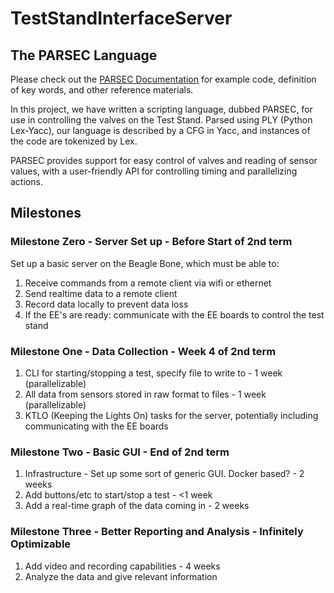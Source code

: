 # TestStandInterfaceServer

## The PARSEC Language

Please check out the [PARSEC Documentation](https://goo.gl/HHzsXD) for example code, definition of key words, and other reference materials.

In this project, we have written a scripting language, dubbed PARSEC, for use in controlling the valves on the Test Stand. Parsed using PLY (Python Lex-Yacc), our language is described by a CFG in Yacc, and instances of the code are tokenized by Lex. 

PARSEC provides support for easy control of valves and reading of sensor values, with a user-friendly API for controlling timing and parallelizing actions.


## Milestones

### Milestone Zero - Server Set up - Before Start of 2nd term
Set up a basic server on the Beagle Bone, which must be able to:
1. Receive commands from a remote client via wifi or ethernet
2. Send realtime data to a remote client
3. Record data locally to prevent data loss
4. If the EE's are ready: communicate with the EE boards to control the test stand

### Milestone One - Data Collection - Week 4 of 2nd term
1. CLI for starting/stopping a test, specify file to write to - 1 week (parallelizable)
2. All data from sensors stored in raw format to files - 1 week (parallelizable)
3. KTLO (Keeping the Lights On) tasks for the server, potentially including communicating with the EE boards  

### Milestone Two - Basic GUI - End of 2nd term
1. Infrastructure - Set up some sort of generic GUI. Docker based? - 2 weeks
2. Add buttons/etc to start/stop a test - <1 week
3. Add a real-time graph of the data coming in - 2 weeks

### Milestone Three - Better Reporting and Analysis - Infinitely Optimizable
1. Add video and recording capabilities - 4 weeks
2. Analyze the data and give relevant information

